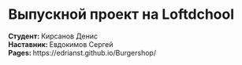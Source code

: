 <h1>Выпускной проект на Loftdchool</h1>
<b> Студент: </b>Кирсанов Денис<br>
<b> Наставник: </b>Евдокимов Сергей<br>
<b>Pages: </b> https://edrianst.github.io/Burgershop/
